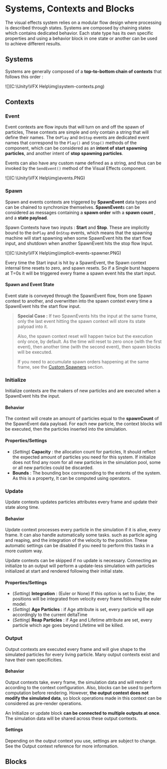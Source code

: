 # Systems, Contexts and Blocks

The visual effects system relies on a modular flow design where processing is described through states. Systems are composed by chaining states which contains dedicated behavior. Each state type has its own specific properties and using a behavior block in one state or another can be used to achieve different results.

## Systems

Systems are generally composed of a **top-to-bottom chain of contexts** that follows this order : 

![](C:\Unity\VFX Help\img\system-contexts.png)

## Contexts

### Event

Event contexts are flow inputs that will turn on and off the spawn of particles, These contexts are simple and only contain a string that will define their names. The `OnPlay` and `OnStop` events are dedicated event names that correspond to the `Play()` and `Stop()` methods of the component, which can be considered as an **intent of start spawning particles**, and another intent of **stop spawning particles**.

Events can also have any custom name defined as a string, and thus can be invoked by the `SendEvent()` method of the Visual Effects component.

![](C:\Unity\VFX Help\img\events.PNG)

### Spawn

Spawn and events contexts are triggered by **SpawnEvent** data types and can be chained to synchronize themselves. **SpawnEvent**s can be considered as messages containing a **spawn order** with a **spawn count** , and a **state payload**.

Spawn Contexts have two inputs : **Start** and **Stop**. These are implicitly bound to the `OnPlay` and `OnStop` events, which means that the spawning machine will start spawning when some SpawnEvent hits the start flow input, and shutdown when another SpawnEvent hits the stop flow Input.

![](C:\Unity\VFX Help\img\implicit-events-spawner.PNG)

Every time the Start input is hit by a SpawnEvent, the Spawn context internal time resets to zero, and spawn resets. So if a Single burst happens at T=0s it will be triggered every frame a spawn event hits the start input.

#### Spawn and Event State

Event state is conveyed through the SpawnEvent flow, from one Spawn context to another, and overwritten into the spawn context every time a SpawnEvent hits the start flow input. 

> **Special Case :** If two SpawnEvents hits the input at the same frame, only the last event hitting the spawn context will store its state palyoad into it.
>
> Also, the spawn context reset will happen twice but the execution only once, by default. As the time will reset to zero once (with the first event), then another time (with the second event), then spawn blocks will be executed.
>
> If you need to accumulate spawn orders happening at the same frame, see the [Custom Spawners]() section.

### Initialize

Initialize contexts are the makers of new particles and are executed when a SpawnEvent hits the input. 

#### Behavior

The context will create an amount of particles equal to the **spawnCount** of the SpawnEvent data payload. For each new particle, the context blocks will be executed, then the particles inserted into the simulation.

#### Properties/Settings

* (*Setting*) **Capacity** : the allocation count for particles, It should reflect the expected amount of particles you need for this system. If initialize does not find any room for all new particles in the simulation pool, some or all new particles could be discarded.
* **Bounds** : The bounding box corresponding to the extents of the system. As this is a property, It can be computed using operators.

### Update

Update contexts updates particles attributes every frame and update their state along time.

#### Behavior

Update context processes every particle in the simulation if it is alive, every frame. It can also handle automatically some tasks. such as particle aging and reaping, and the integration of the velocity to the position. These automatic settings can be disabled if you need to perform this tasks in a more custom way.

Update contexts can be skipped if no update is necessary. Connecting an initialize to an output will perform a update-less simulation with particles initialized at start and rendered following their initial state.

#### Properties/Settings

* (*Setting*) **Integration** : (Euler or None) If this option is set to Euler, the positions will be integrated from velocity every frame following the euler model.
* (*Setting*) **Age Particles** : if Age attribute is set, every particle will age accordingly to the current deltaTime
* (*Setting*) **Reap Particles** : if Age and Lifetime attribute are set, every particle which age goes beyond Lifetime will be killed.

### Output

Output contexts are executed every frame and will give shape to the simulated particles for every living particle. Many output contexts exist and have their own specificities.

#### Behavior

Output contexts take, every frame, the simulation data and will render it according to the context configuration. Also, blocks can be used to perform computation before rendering. However, **the output context does not modify the simulated data**, so block operations made in this context can be considered as pre-render operations. 

An Initialize or update block **can be connected to multiple outputs at once**. The simulation data will be shared across these output contexts.

#### Settings

Depending on the output context you use, settings are subject to change. See the Output context reference for more information.

## Blocks

